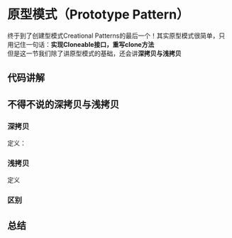# 原型模式（Prototype Pattern）
终于到了创建型模式Creational Patterns的最后一个！其实原型模式很简单，只用记住一句话：**实现Cloneable接口，重写clone方法**  
但是这一节我们除了讲原型模式的基础，还会讲**深拷贝与浅拷贝**
## 代码讲解
## 不得不说的深拷贝与浅拷贝
### 深拷贝
定义：
### 浅拷贝
定义
### 区别
## 总结